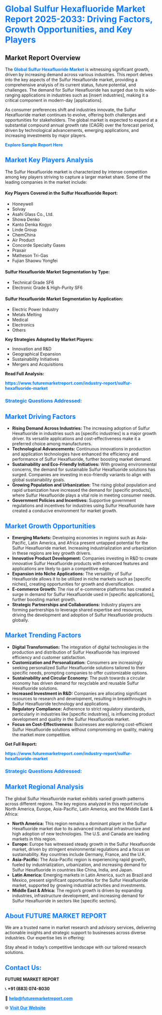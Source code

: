 <h1 style="color: #007BFF;">Global Sulfur Hexafluoride Market Report 2025-2033: Driving Factors, Growth Opportunities, and Key Players</h1>

<section id="overview">
<h2>Market Report Overview</h2>
<p>The <a href="https://www.futuremarketreport.com/industry-report/sulfur-hexafluoride-market" style="color: #007BFF; text-decoration: none;"><strong>Global Sulfur Hexafluoride Market</strong></a> is witnessing significant growth, driven by increasing demand across various industries. This report delves into the key aspects of the Sulfur Hexafluoride market, providing a comprehensive analysis of its current status, future potential, and challenges. The demand for Sulfur Hexafluoride has surged due to its wide-ranging applications in industries such as [insert industries], making it a critical component in modern-day [applications].</p>
<p>As consumer preferences shift and industries innovate, the Sulfur Hexafluoride market continues to evolve, offering both challenges and opportunities for stakeholders. The global market is expected to expand at a substantial compound annual growth rate (CAGR) over the forecast period, driven by technological advancements, emerging applications, and increasing investments by major players.</p>
</section>

<section id="overview">
<p><a href="https://www.futuremarketreport.com/request-sample/reportId=89798" style="color: #007BFF; text-decoration: none;"><strong>Explore Sample Report Here</strong></a></p>
</section>

<section id="key-players">
<h2 style="color: #007BFF;">Market Key Players Analysis</h2>
<p>The Sulfur Hexafluoride market is characterized by intense competition among key players striving to capture a larger market share. Some of the leading companies in the market include:</p>
<h4>Key Players Covered in the Sulfur Hexafluoride Report:</h4>
<ul><li>Honeywell</li><li>Solvay</li><li>Asahi Glass Co., Ltd.</li><li>Showa Denko</li><li>Kanto Denka Kogyo</li><li>Linde Group</li><li>ChemChina</li><li>Air Product</li><li>Concorde Specialty Gases</li><li>Praxair</li><li>Matheson Tri-Gas</li><li>Fujian Shaowu Yongfei</li></ul>
<h4>Sulfur Hexafluoride Market Segmentation by Type:</h4>
<ul><li>Technical Grade SF6</li><li>Electronic Grade &amp; High-Purity SF6</li></ul>

<h4>Sulfur Hexafluoride Market Segmentation by Application:</h4>
<ul><li>Electric Power Industry</li><li>Metals Melting</li><li>Medical</li><li>Electronics</li><li>Others</li></ul>
<p><strong>Key Strategies Adopted by Market Players:</strong></p>
<ul>
<li>Innovation and R&D</li>
<li>Geographical Expansion</li>
<li>Sustainability Initiatives</li>
<li>Mergers and Acquisitions</li>
</ul>
</section>

<section>
<p><strong>Read Full Analysis: </strong></p><a href="https://www.futuremarketreport.com/industry-report/sulfur-hexafluoride-market" style="color: #007BFF; text-decoration: none;"><strong>https://www.futuremarketreport.com/industry-report/sulfur-hexafluoride-market</strong></a>
<h3 style="color: #007BFF;">Strategic Questions Addressed:</h3>
</section>

<section id="driving-factors">
<h2 style="color: #007BFF;">Market Driving Factors</h2>
<ul>
<li><strong>Rising Demand Across Industries:</strong> The increasing adoption of Sulfur Hexafluoride in industries such as [specific industries] is a major growth driver. Its versatile applications and cost-effectiveness make it a preferred choice among manufacturers.</li>
<li><strong>Technological Advancements:</strong> Continuous innovations in production and application technologies have enhanced the efficiency and performance of Sulfur Hexafluoride, further boosting market demand.</li>
<li><strong>Sustainability and Eco-Friendly Initiatives:</strong> With growing environmental concerns, the demand for sustainable Sulfur Hexafluoride solutions has surged. Companies are investing in eco-friendly variants to align with global sustainability goals.</li>
<li><strong>Growing Population and Urbanization:</strong> The rising global population and rapid urbanization have increased the demand for [specific products], where Sulfur Hexafluoride plays a vital role in meeting consumer needs.</li>
<li><strong>Government Policies and Incentives:</strong> Supportive government regulations and incentives for industries using Sulfur Hexafluoride have created a conducive environment for market growth.</li>
</ul>
</section>

<section id="growth-opportunities">
<h2 style="color: #007BFF;">Market Growth Opportunities</h2>
<ul>
<li><strong>Emerging Markets:</strong> Developing economies in regions such as Asia-Pacific, Latin America, and Africa present untapped potential for the Sulfur Hexafluoride market. Increasing industrialization and urbanization in these regions are key growth drivers.</li>
<li><strong>Innovative Product Development:</strong> Companies investing in R&D to create innovative Sulfur Hexafluoride products with enhanced features and applications are likely to gain a competitive edge.</li>
<li><strong>Expansion into Niche Applications:</strong> The versatility of Sulfur Hexafluoride allows it to be utilized in niche markets such as [specific niches], creating opportunities for growth and diversification.</li>
<li><strong>E-commerce Growth:</strong> The rise of e-commerce platforms has created a surge in demand for Sulfur Hexafluoride used in [specific applications], further boosting market growth.</li>
<li><strong>Strategic Partnerships and Collaborations:</strong> Industry players are forming partnerships to leverage shared expertise and resources, driving the development and adoption of Sulfur Hexafluoride products globally.</li>
</ul>
</section>

<section id="trending-factors">
<h2 style="color: #007BFF;">Market Trending Factors</h2>
<ul>
<li><strong>Digital Transformation:</strong> The integration of digital technologies in the production and distribution of Sulfur Hexafluoride has improved efficiency and customer satisfaction.</li>
<li><strong>Customization and Personalization:</strong> Consumers are increasingly seeking personalized Sulfur Hexafluoride solutions tailored to their specific needs, prompting companies to offer customizable options.</li>
<li><strong>Sustainability and Circular Economy:</strong> The push towards a circular economy has driven demand for recyclable and reusable Sulfur Hexafluoride solutions.</li>
<li><strong>Increased Investment in R&D:</strong> Companies are allocating significant resources to research and development, resulting in breakthroughs in Sulfur Hexafluoride technology and applications.</li>
<li><strong>Regulatory Compliance:</strong> Adherence to strict regulatory standards, particularly in industries like [specific industries], is influencing product development and quality in the Sulfur Hexafluoride market.</li>
<li><strong>Focus on Cost-Effectiveness:</strong> Businesses are exploring cost-efficient Sulfur Hexafluoride solutions without compromising on quality, making the market more competitive.</li>
</ul>
</section>

<section>
<p><strong>Get Full Report: </strong></p><a href="https://www.futuremarketreport.com/industry-report/sulfur-hexafluoride-market" style="color: #007BFF; text-decoration: none;"><strong>https://www.futuremarketreport.com/industry-report/sulfur-hexafluoride-market</strong></a>
<h3 style="color: #007BFF;">Strategic Questions Addressed:</h3>
</section>


<section id="regional-analysis">
<h2 style="color: #007BFF;">Market Regional Analysis</h2>
<p>The global Sulfur Hexafluoride market exhibits varied growth patterns across different regions. The key regions analyzed in this report include North America, Europe, Asia-Pacific, Latin America, and the Middle East & Africa:</p>
<ul>
<li><strong>North America:</strong> This region remains a dominant player in the Sulfur Hexafluoride market due to its advanced industrial infrastructure and high adoption of new technologies. The U.S. and Canada are leading markets in this region.</li>
<li><strong>Europe:</strong> Europe has witnessed steady growth in the Sulfur Hexafluoride market, driven by stringent environmental regulations and a focus on sustainability. Key countries include Germany, France, and the U.K.</li>
<li><strong>Asia-Pacific:</strong> The Asia-Pacific region is experiencing rapid growth, fueled by industrialization, urbanization, and increasing demand for Sulfur Hexafluoride in countries like China, India, and Japan.</li>
<li><strong>Latin America:</strong> Emerging markets in Latin America, such as Brazil and Mexico, present significant opportunities for the Sulfur Hexafluoride market, supported by growing industrial activities and investments.</li>
<li><strong>Middle East & Africa:</strong> The region’s growth is driven by expanding industries, infrastructure development, and increasing demand for Sulfur Hexafluoride in sectors like [specific sectors].</li>
</ul>
</section>

<footer>
<h2 style="color: #007BFF;">About FUTURE MARKET REPORT</h2>
<p>We are a trusted name in market research and advisory services, delivering actionable insights and strategic support to businesses across diverse industries. Our expertise lies in offering:</p>

<p>Stay ahead in today’s competitive landscape with our tailored research solutions.</p>

<h2 style="color: #007BFF;">Contact Us:</h2>
<p><strong>FUTURE MARKET REPORT</strong></p>
<p>📞 <strong>+91 (883) 074-8030</strong></p>
<p>📧 <strong><a href="mailto:help@futuremarketreport.com" style="color: #007BFF;">help@futuremarketreport.com</a></strong></p>
<p>🌐 <strong><a href="https://www.futuremarketreport.com/" style="color: #007BFF;">Visit Our Website</a></strong></p>
</footer>